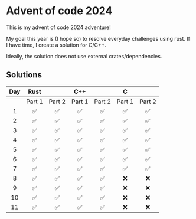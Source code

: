 # Advent of code 2024

This is my advent of code 2024 adventure!

My goal this year is (I hope so) to resolve everyday challenges using rust. If I have time, I create a solution for C/C++.

Ideally, the solution does not use external crates/dependencies.

## Solutions

|  Day  |  Rust  |        |  C++   |        |   C    |        |
| :---: | :----: | :----: | :----: | :----: | :----: | :----: |
|       | Part 1 | Part 2 | Part 1 | Part 2 | Part 1 | Part 2 |
|   1   |   ✅    |   ✅    |   ✅    |   ✅    |   ✅    |   ✅    |
|   2   |   ✅    |   ✅    |   ✅    |   ✅    |   ✅    |   ✅    |
|   3   |   ✅    |   ✅    |   ✅    |   ✅    |   ✅    |   ✅    |
|   4   |   ✅    |   ✅    |   ✅    |   ✅    |   ✅    |   ✅    |
|   5   |   ✅    |   ✅    |   ✅    |   ✅    |   ✅    |   ✅    |
|   6   |   ✅    |   ✅    |   ✅    |   ✅    |   ✅    |   ✅    |
|   7   |   ✅    |   ✅    |   ✅    |   ✅    |   ✅    |   ✅    |
|   8   |   ✅    |   ✅    |   ✅    |   ✅    |   ❌    |   ❌    |
|   9   |   ✅    |   ✅    |   ✅    |   ✅    |   ❌    |   ❌    |
|  10   |   ✅    |   ✅    |   ✅    |   ✅    |   ❌    |   ❌    |
|  11   |   ✅    |   ✅    |   ✅    |   ✅    |   ❌    |   ❌    |
